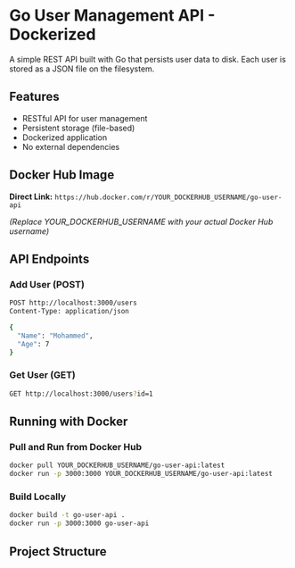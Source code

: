 # Go User Management API - Dockerized

A simple REST API built with Go that persists user data to disk. Each user is stored as a JSON file on the filesystem.

## Features

- RESTful API for user management
- Persistent storage (file-based)
- Dockerized application
- No external dependencies

## Docker Hub Image

**Direct Link:** `https://hub.docker.com/r/YOUR_DOCKERHUB_USERNAME/go-user-api`

*(Replace YOUR_DOCKERHUB_USERNAME with your actual Docker Hub username)*

## API Endpoints

### Add User (POST)
```bash
POST http://localhost:3000/users
Content-Type: application/json

{
  "Name": "Mohammed",
  "Age": 7
}
```

### Get User (GET)
```bash
GET http://localhost:3000/users?id=1
```

## Running with Docker

### Pull and Run from Docker Hub
```bash
docker pull YOUR_DOCKERHUB_USERNAME/go-user-api:latest
docker run -p 3000:3000 YOUR_DOCKERHUB_USERNAME/go-user-api:latest
```

### Build Locally
```bash
docker build -t go-user-api .
docker run -p 3000:3000 go-user-api
```

## Project Structure
